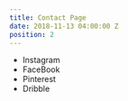 ```yaml
---
title: Contact Page
date: 2018-11-13 04:00:00 Z
position: 2
---
```


* Instagram
* FaceBook
* Pinterest
* Dribble
